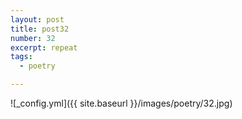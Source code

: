 ```yaml
---
layout: post
title: post32
number: 32
excerpt: repeat
tags:
  - poetry

---
```




![_config.yml]({{ site.baseurl }}/images/poetry/32.jpg)

